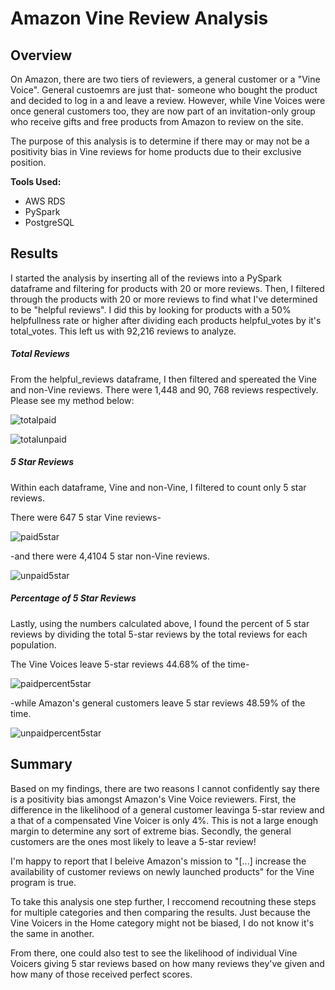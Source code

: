 # Amazon Vine Review Analysis
## Overview
On Amazon, there are two tiers of reviewers, a general customer or a "Vine Voice".  General custoemrs are just that- someone who bought the product and decided to log in a and leave a review.  However, while Vine Voices were once general customers too, they are now part of an invitation-only group who receive gifts and free products from Amazon to review on the site. 

The purpose of this analysis is to determine if there may or may not be a positivity bias in Vine reviews for home products due to their exclusive position.  

**Tools Used:**
- AWS RDS 
- PySpark
- PostgreSQL

## Results 
I started the analysis by inserting all of the reviews into a PySpark dataframe and filtering for products with 20 or more reviews.  Then, I filtered through the products with 20 or more reviews to find what I've determined to be "helpful reviews". I did this by looking for products with a 50% helpfullness rate or higher after dividing each products helpful_votes by it's total_votes.  This left us with 92,216 reviews to analyze.    

##### Total Reviews 
From the helpful_reviews dataframe, I then filtered and spereated the Vine and non-Vine reviews.  There were 1,448 and 90, 768 reviews respectively.  Please see my method below:    

![totalpaid](https://user-images.githubusercontent.com/94569240/162432491-bf60254b-81d6-48a3-8561-91663dc399b2.PNG)


![totalunpaid](https://user-images.githubusercontent.com/94569240/162432508-b1c744d6-7faa-468b-8f41-033a4ffd5103.PNG)


##### 5 Star Reviews 
Within each dataframe, Vine and non-Vine, I filtered to count only 5 star reviews.  

There were 647 5 star Vine reviews- 

![paid5star](https://user-images.githubusercontent.com/94569240/162432544-27b0a2af-c611-40ed-93a1-26ab9a0daf28.PNG)

-and there were 4,4104 5 star non-Vine reviews.  

![unpaid5star](https://user-images.githubusercontent.com/94569240/162432562-47f16f0c-fb86-4fd8-806a-cd0c7480fb47.PNG)


##### Percentage of 5 Star Reviews
Lastly, using the numbers calculated above,  I found the percent of 5 star reviews by dividing the total 5-star reviews by the total reviews for each population.

The Vine Voices leave 5-star reviews 44.68% of the time- 

![paidpercent5star](https://user-images.githubusercontent.com/94569240/162432604-45eaa657-ec09-4268-a187-f451a6ba96f0.PNG)

-while Amazon's general customers leave 5 star reviews 48.59% of the time.  

![unpaidpercent5star](https://user-images.githubusercontent.com/94569240/162432626-bd74c260-fbe6-44f8-9d06-81b06c46ed3b.PNG)

## Summary 
Based on my findings, there are two reasons I cannot confidently say there is a positivity bias amongst Amazon's Vine Voice reviewers.  First, the difference in the likelihood of a general customer leavinga  5-star review and a that of a compensated Vine Voicer is only 4%.  This is not a large enough margin to determine any sort of extreme bias.  Secondly, the general customers are the ones most likely to leave a 5-star review!   

I'm happy to report that I beleive Amazon's mission to "[...] increase the availability of customer reviews on newly launched products" for the Vine program is true.  

To take this analysis one step further, I reccomend recoutning these steps for multiple categories and then comparing the results.  Just because the Vine Voicers in the Home category might not be biased, I do not know it's the same in another.  

From there, one could also test to see the likelihood of individual Vine Voicers giving 5 star reviews based on how many reviews they've given and how many of those received perfect scores.  
